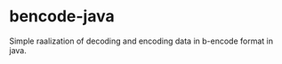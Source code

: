 bencode-java
============

Simple raalization of decoding and encoding data in b-encode format in java.
